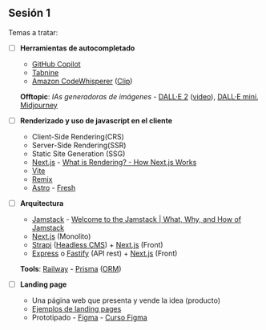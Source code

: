 ## Sesión 1

Temas a tratar:

- [ ] **Herramientas de autocompletado**

  - [GitHub Copilot](https://copilot.github.com/)
  - [Tabnine](https://tabnine.com/)
  - [Amazon CodeWhisperer](https://aws.amazon.com/codewhisperer/) ([Clip](https://clips.twitch.tv/SmilingMagnificentMallardVoteYea-y-j5qJ_XojTG-pJ1))

  **Offtopic**: _IAs generadoras de imágenes_ - [DALL·E 2](https://openai.com/dall-e-2/) ([video](https://youtu.be/bP8HRYLd0lE)), [DALL·E mini](https://huggingface.co/spaces/dalle-mini/dalle-mini), [Midjourney](https://www.midjourney.com/)

- [ ] **Renderizado y uso de javascript en el cliente**

  - Client-Side Rendering(CRS)
  - Server-Side Rendering(SSR)
  - Static Site Generation (SSG)
  - [Next.js](https://nextjs.org/) - [What is Rendering? - How Next.js Works](https://nextjs.org/learn/foundations/how-nextjs-works/rendering)
  - [Vite](https://vitejs.dev/)
  - [Remix](https://remix.run/)
  - [Astro](https://astro.build/) - [Fresh](https://fresh.deno.dev/)

- [ ] **Arquitectura**

  - [Jamstack](https://jamstack.org/) - [Welcome to the Jamstack | What, Why, and How of Jamstack](https://www.netlify.com/jamstack/)
  - [Next.js](https://nextjs.org/) (Monolito)
  - [Strapi](https://strapi.io/) ([Headless CMS](https://ed.team/blog/que-es-un-headless-cms-y-en-que-se-diferencia-de-un-cms-comun)) + [Next.js](https://nextjs.org/) (Front)
  - [Express](https://expressjs.com/) o [Fastify](https://www.fastify.io/) (API rest) + [Next.js](https://nextjs.org/) (Front)

  **Tools**: [Railway](https://railway.app/) - [Prisma](https://www.prisma.io/) ([ORM](https://programarfacil.com/blog/que-es-un-orm/))

- [ ] **Landing page**
  - Una página web que presenta y vende la idea (producto)
  - [Ejemplos de landing pages](https://blog.hubspot.es/website/landing-page-ejemplos)
  - Prototipado - [Figma](https://www.figma.com/) - [Curso Figma](https://www.youtube.com/playlist?list=PLvq-jIkSeTUbpfewvbKLhHctdkgadAy-K)
